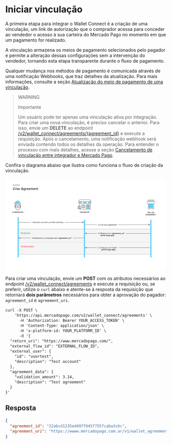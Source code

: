 # Iniciar vinculação

A primeira etapa para integrar o Wallet Connect é a criação de uma vinculação, um link de autorização que o comprador acessa para conceder ao vendedor o acesso à sua carteira do Mercado Pago no momento em que um pagamento for realizado. 

A vinculação armazena os meios de pagamento selecionados pelo pagador e permite a alteração dessas configurações sem a intervenção do vendedor, tornando esta etapa transparente durante o fluxo de pagamento. 

Qualquer mudança nos métodos de pagamento é comunicada através de uma notificação Webhooks, que traz detalhes da atualização. 
Para mais informações, consulte a seção [Atualização do meio de pagamento de uma vinculação](/developers/pt/docs/wallet-connect/additional-content/your-integrations/notifications/webhooks).

> WARNING
>
> Importante
>
> Um usuário pode ter apenas uma vinculação ativa por integração. Para criar uma nova vinculação, é preciso cancelar o anterior. Para isso, envie um **DELETE** ao endpoint [/v2/wallet_connect/agreements/{agreement_id}](/developers/pt/reference/wallet_connect/_wallet_connect_agreements_agreement_id/delete) e execute a requisição. Após o cancelamento, uma notificação webhook será enviada contendo todos os detalhes da operação. Para entender o processo com mais detalhes, acesse a seção [Cancelamento de vinculação entre integrador e Mercado Pago](/developers/pt/docs/wallet-connect/additional-content/your-integrations/notifications/webhooks).

Confira o diagrama abaixo que ilustra como funciona o fluxo de criação da vinculação.

![Criar vinculação](/images/wallet-connect/new-create-agreement.pt.png)

Para criar uma vinculação, envie um **POST** com os atributos necessários ao endpoint [/v2/wallet_connect/agreements](/developers/pt/reference/wallet_connect/_wallet_connect_agreements/post) e execute a requisição ou, se preferir, utilize o `curl` abaixo e atente-se à resposta da requisição que retornará **dois parâmetros** necessários para obter a aprovação do pagador: `agreement_id` e `agreement_uri`.

```curl
curl -X POST \
    'https://api.mercadopago.com/v2/wallet_connect/agreements' \
      -H 'Authorization: Bearer YOUR_ACCESS_TOKEN' \
      -H 'Content-Type: application/json' \
      -H 'x-platform-id: YOUR_PLATFORM_ID' \
      -d '{
  "return_uri": "https://www.mercadopago.com/",
  "external_flow_id": "EXTERNAL_FLOW_ID",
  "external_user": {
    "id": "usertest",
    "description": "Test account"
  },
  "agreement_data": {
    "validation_amount": 3.14,
    "description": "Test agreement"
  }
}'
```

## Resposta

```json
{
  "agreement_id": "22abcd1235ed497f945f755fcaba3c6c",
  "agreement_uri": "https://wwww.mercadopago.com.ar/v1/wallet_agreement/22abcd1235ed497f945f755fcaba3c6c"
}
```